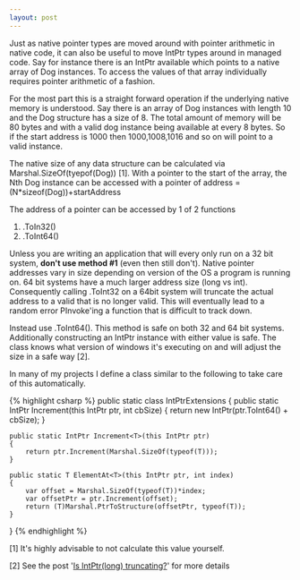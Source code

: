 ```yaml
---
layout: post
---
```

Just as native pointer types are moved around with pointer arithmetic in native code, it can also be useful to move IntPtr types around in managed code. Say for instance there is an IntPtr available which points to a native array of Dog instances. To access the values of that array individually requires pointer arithmetic of a fashion.

For the most part this is a straight forward operation if the underlying native memory is understood. Say there is an array of Dog instances with length 10 and the Dog structure has a size of 8. The total amount of memory will be 80 bytes and with a valid dog instance being available at every 8 bytes. So if the start address is 1000 then 1000,1008,1016 and so on will point to a valid instance.

The native size of any data structure can be calculated via Marshal.SizeOf(tyepof(Dog)) [1]. With a pointer to the start of the array, the Nth Dog instance can be accessed with a pointer of address = (N*sizeof(Dog))+startAddress

The address of a pointer can be accessed by 1 of 2 functions

  1. .ToIn32() 
  2. .ToInt64() 

Unless you are writing an application that will every only run on a 32 bit system, **don't use method #1** (even then still don't). Native pointer addresses vary in size depending on version of the OS a program is running on.  64 bit systems have a much larger address size (long vs int). Consequently calling .ToInt32 on a 64bit system will truncate the actual address to a valid that is no longer valid. This will eventually lead to a random error PInvoke'ing a function that is difficult to track down.

Instead use .ToInt64(). This method is safe on both 32 and 64 bit systems.  Additionally constructing an IntPtr instance with either value is safe. The class knows what version of windows it's executing on and will adjust the size in a safe way [2].

In many of my projects I define a class similar to the following to take care of this automatically.

{% highlight csharp %}
public static class IntPtrExtensions
{
    public static IntPtr Increment(this IntPtr ptr, int cbSize)
    {
        return new IntPtr(ptr.ToInt64() + cbSize);
    }

    public static IntPtr Increment<T>(this IntPtr ptr)
    {
        return ptr.Increment(Marshal.SizeOf(typeof(T)));
    }

    public static T ElementAt<T>(this IntPtr ptr, int index)
    {
        var offset = Marshal.SizeOf(typeof(T))*index;
        var offsetPtr = ptr.Increment(offset);
        return (T)Marshal.PtrToStructure(offsetPtr, typeof(T));
    }
}
{% endhighlight %}

[1] It's highly advisable to not calculate this value yourself.

[2] See the post '[Is IntPtr(long)
truncating?](http://blogs.msdn.com/jaredpar/archive/2008/10/28/is-intptr-long-truncating.aspx)' for more details

